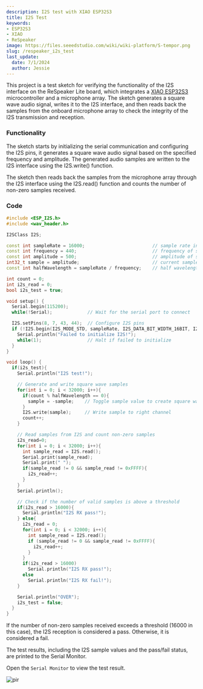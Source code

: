 ```yaml
---
description: I2S test with XIAO ESP32S3
title: I2S Test
keywords:
- ESP32S3
- XIAO
- ReSpeaker
image: https://files.seeedstudio.com/wiki/wiki-platform/S-tempor.png
slug: /respeaker_i2s_test
last_update:
  date: 7/1/2024
  author: Jessie
---
```




This project is a test sketch for verifying the functionality of the I2S interface on the ReSpeaker Lite board, which integrates a [XIAO ESP32S3](https://www.seeedstudio.com/XIAO-ESP32S3-p-5627.html) microcontroller and a microphone array. The sketch generates a square wave audio signal, writes it to the I2S interface, and then reads back the samples from the onboard microphone array to check the integrity of the I2S transmission and reception.


### Functionality

The sketch starts by initializing the serial communication and configuring the I2S pins, it generates a square wave audio signal based on the specified frequency and amplitude. The generated audio samples are written to the I2S interface using the I2S.write() function.

The sketch then reads back the samples from the microphone array through the I2S interface using the I2S.read() function and counts the number of non-zero samples received.

### Code

```cpp
#include <ESP_I2S.h>
#include <wav_header.h>

I2SClass I2S;

const int sampleRate = 16000;                         // sample rate in Hz
const int frequency = 440;                            // frequency of square wave in Hz
const int amplitude = 500;                            // amplitude of square wave
int32_t sample = amplitude;                           // current sample value
const int halfWavelength = sampleRate / frequency;    // half wavelength of square wave

int count = 0;
int i2s_read = 0;
bool i2s_test = true;

void setup() {
  Serial.begin(115200);
  while(!Serial);             // Wait for the serial port to connect

  I2S.setPins(8, 7, 43, 44);  // Configure I2S pins
  if (!I2S.begin(I2S_MODE_STD, sampleRate, I2S_DATA_BIT_WIDTH_16BIT, I2S_SLOT_MODE_STEREO)){
    Serial.println("Failed to initialize I2S!");
    while(1);                 // Halt if failed to initialize
  }
}

void loop() {
  if(i2s_test){
    Serial.println("I2S test!");

    // Generate and write square wave samples
    for(int i = 0; i < 32000; i++){
      if(count % halfWavelength == 0){
        sample = -sample;    // Toggle sample value to create square wave
      }
      I2S.write(sample);     // Write sample to right channel
      count++;
    }

    // Read samples from I2S and count non-zero samples
    i2s_read=0;
    for(int i = 0; i < 32000; i++){
      int sample_read = I2S.read();
      Serial.print(sample_read);
      Serial.print(" ");
      if(sample_read != 0 && sample_read != 0xFFFF){
        i2s_read++;
      }
    }
    Serial.println();

    // Check if the number of valid samples is above a threshold
    if(i2s_read > 16000){
      Serial.println("I2S RX pass!");
    } else{
      i2s_read = 0;
      for(int i = 0; i < 32000; i++){
        int sample_read = I2S.read();
        if (sample_read != 0 && sample_read != 0xFFFF){
          i2s_read++;
        }
      }
      if(i2s_read > 16000)
        Serial.println("I2S RX pass!");
      else
        Serial.println("I2S RX fail!");
    }

    Serial.println("OVER");
    i2s_test = false;
  }
}
```




If the number of non-zero samples received exceeds a threshold (16000 in this case), the I2S reception is considered a pass. Otherwise, it is considered a fail.

The test results, including the I2S sample values and the pass/fail status, are printed to the Serial Monitor.

Open the `Serial Monitor` to view the test result.

<p style={{textAlign: 'center'}}><img src="https://files.seeedstudio.com/wiki/SenseCAP/respeaker/i2s-test-pass.png" alt="pir" width={800} height="auto" /></p>


